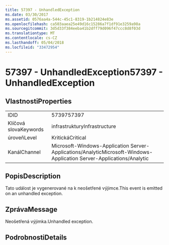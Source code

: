```yaml
---
title: 57397 - UnhandledException
ms.date: 03/30/2017
ms.assetid: 0576aa4a-544c-45c1-8319-1b214824e83e
ms.openlocfilehash: ca503aaea25e49d16c15286a7f1df91e3259a98a
ms.sourcegitcommit: 3d5d33f384eeba41b2dff79d096f47ccc8d8f03d
ms.translationtype: MT
ms.contentlocale: cs-CZ
ms.lasthandoff: 05/04/2018
ms.locfileid: "33472954"
---
```

# <a name="57397---unhandledexception"></a><span data-ttu-id="fd764-102">57397 - UnhandledException</span><span class="sxs-lookup"><span data-stu-id="fd764-102">57397 - UnhandledException</span></span>
## <a name="properties"></a><span data-ttu-id="fd764-103">Vlastnosti</span><span class="sxs-lookup"><span data-stu-id="fd764-103">Properties</span></span>  
  
|||  
|-|-|  
|<span data-ttu-id="fd764-104">ID</span><span class="sxs-lookup"><span data-stu-id="fd764-104">ID</span></span>|<span data-ttu-id="fd764-105">57397</span><span class="sxs-lookup"><span data-stu-id="fd764-105">57397</span></span>|  
|<span data-ttu-id="fd764-106">Klíčová slova</span><span class="sxs-lookup"><span data-stu-id="fd764-106">Keywords</span></span>|<span data-ttu-id="fd764-107">infrastruktury</span><span class="sxs-lookup"><span data-stu-id="fd764-107">Infrastructure</span></span>|  
|<span data-ttu-id="fd764-108">úroveň</span><span class="sxs-lookup"><span data-stu-id="fd764-108">Level</span></span>|<span data-ttu-id="fd764-109">Kritická</span><span class="sxs-lookup"><span data-stu-id="fd764-109">Critical</span></span>|  
|<span data-ttu-id="fd764-110">Kanál</span><span class="sxs-lookup"><span data-stu-id="fd764-110">Channel</span></span>|<span data-ttu-id="fd764-111">Microsoft-Windows-Application Server-Applications/Analytic</span><span class="sxs-lookup"><span data-stu-id="fd764-111">Microsoft-Windows-Application Server-Applications/Analytic</span></span>|  
  
## <a name="description"></a><span data-ttu-id="fd764-112">Popis</span><span class="sxs-lookup"><span data-stu-id="fd764-112">Description</span></span>  
 <span data-ttu-id="fd764-113">Tato událost je vygenerované na k neošetřené výjimce.</span><span class="sxs-lookup"><span data-stu-id="fd764-113">This event is emitted on an unhandled exception.</span></span>  
  
## <a name="message"></a><span data-ttu-id="fd764-114">Zpráva</span><span class="sxs-lookup"><span data-stu-id="fd764-114">Message</span></span>  
 <span data-ttu-id="fd764-115">Neošetřená výjimka.</span><span class="sxs-lookup"><span data-stu-id="fd764-115">Unhandled exception.</span></span>  
  
## <a name="details"></a><span data-ttu-id="fd764-116">Podrobnosti</span><span class="sxs-lookup"><span data-stu-id="fd764-116">Details</span></span>
